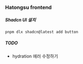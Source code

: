 ### Hatongsu frontend

##### Shadcn UI 설치

```bash
pnpm dlx shadcn@latest add button
```

##### TODO

- hydration 에러 수정하기

